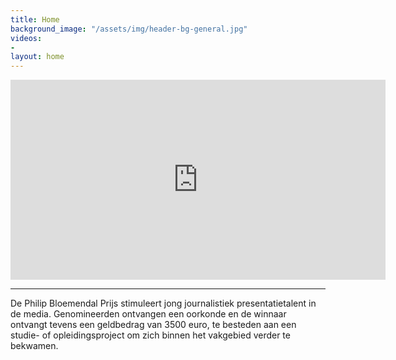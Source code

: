 ```yaml
---
title: Home
background_image: "/assets/img/header-bg-general.jpg"
videos:
- 
layout: home
---
```


<iframe src="https://player.vimeo.com/video/493265341" width="600" height="320" frameborder="0" allow="autoplay; fullscreen" allowfullscreen></iframe>

---

De Philip Bloemendal Prijs stimuleert jong journalistiek presentatietalent in de media. Genomineerden ontvangen een oorkonde en de winnaar ontvangt tevens een geldbedrag van 3500 euro, te besteden aan een studie- of opleidingsproject om zich binnen het vakgebied verder te bekwamen.
